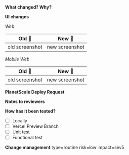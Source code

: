 **What changed? Why?**

**UI changes**

_Web_

| Old 👴         | New 👶         |
| -------------- | -------------- |
| old screenshot | new screenshot |

_Mobile Web_

| Old 👴         | New 👶         |
| -------------- | -------------- |
| old screenshot | new screenshot |

**PlanetScale Deploy Request**

<!-- See "Updating the PlanetScale schema" section in docs/Contributing.md -->

**Notes to reviewers**

<!-- Here’s where you can give brief guidance on how to review the PR.
(Often it’s helpful to tell reviewers where the “main change” of the PR can be found,
if other diffs in the PR are “ripples” caused by it.)
You can also highlight anything to which you’d like to draw reviewers’ attention. -->

**How has it been tested?**

- [ ] Locally
- [ ] Vercel Preview Branch
- [ ] Unit test
- [ ] Functional test

**Change management**
type=routine <!-- routine nonroutine emergency -->
risk=low <!-- low medium high -->
impact=sev5 <!-- sev5 sev4 sev3 sev2 sev1  -->
